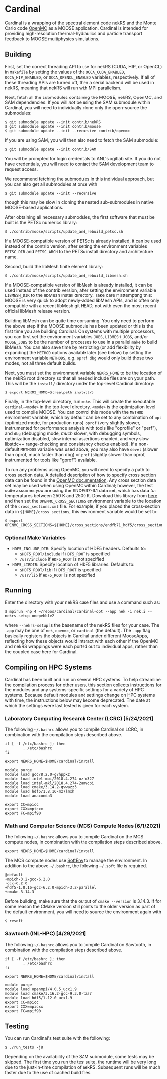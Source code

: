 # Cardinal

Cardinal is a wrapping of the spectral element code [nekRS](https://github.com/Nek5000/nekRS) and
the Monte Carlo code [OpenMC](https://github.com/openmc-dev/openmc) as a MOOSE application.
Cardinal is intended for providing high-resolution thermal-hydraulics
and particle transport feedback to MOOSE multiphysics simulations.

## Building

First, set the correct threading API to use for nekRS (CUDA, HIP, or OpenCL) in `Makefile` by setting
the values of the `OCCA_CUDA_ENABLED`, `OCCA_HIP_ENABLED`, or `OCCA_OPENCL_ENABLED` variables,
respectively. If all of these threading APIs are turned off, then a serial backend will be used
in nekRS, meaning that nekRS will run with MPI parallelism.

Next, fetch all the submodules containing the MOOSE, nekRS, OpenMC, and SAM dependencies. If you
will *not* be using the SAM submodule within Cardinal, you will need to individually clone
only the open-source the submodules:

```
$ git submodule update --init contrib/nekRS
$ git submodule update --init contrib/moose
$ git submodule update --init --recursive contrib/openmc
```

If you are using SAM, you will then also need to fetch the SAM submodule:

```
$ git submodule update --init contrib/SAM
```

You will be prompted for login credentials to ANL's xgitlab site. If you do not have credentials,
you will need to contact the SAM development team to request access.

We recommend fetching the submodules in this individual approach, but you can also
get all submodules at once with

```
$ git submodule update --init --recursive
```

though this may be slow in cloning the nested sub-submodules in native MOOSE-based applications.

After obtaining all necessary submodules, the first software that must be built is the PETSc numerics library:

```
$ ./contrib/moose/scripts/update_and_rebuild_petsc.sh
```

If a MOOSE-compatible version of PETSc is already installed, it can
be used instead of the contrib version, after setting the environment
variables `PETSC_DIR` and `PETSC_ARCH` to the PETSc install directory
and architecture name.

Second, build the libMesh finite element library:

```
$ ./contrib/moose/scripts/update_and_rebuild_libmesh.sh
```

If a MOOSE-compatible version of libMesh is already installed, it can
be used instead of the contrib version, after setting the environment
variable `LIBMESH_DIR` to the libMesh install directory.  Take care if
attempting this: MOOSE is very quick to adopt newly-added libMesh
APIs, and is often only compatible with a recent libMesh git HEAD,
not with even the most recent official libMesh release version.

Building libMesh can be quite time consuming. You only need to perform the above step
if the MOOSE submodule has been updated or this is the first time you are building Cardinal.
On systems with multiple processors, you can first set the environment
variables `JOBS`, `LIBMESH_JOBS`, and/or `MOOSE_JOBS` to be the number
of processes to use in a parallel `make` to build libMesh.  You can
also save time by restricting (or add flexibility by expanding) the
`METHOD` options available later (see below) by setting the
environment variable `METHODS`, e.g. `oprof dbg` would only build
those two modes, not all three default builds.

Next, you must set the environment variable `NEKRS_HOME` to be the location of the 
nekRS root directory so that all needed include files are on your path.
This will be the `install/` directory under the top-level Cardinal directory:

```
$ export NEKRS_HOME=$(realpath install/)
```

Finally, in the top-level directory, run `make`.  This will create the executable `cardinal-<mode>` in the
top-level directory. `<mode>` is the optimization level used to compile MOOSE. You can control
this mode with the `METHOD` environment variable, which by default can
be set to any combination of `opt` (optimized mode, for production
runs), `oprof` (very slightly slower, instrumented for performance
analysis with tools like "oprofile" or "perf"), and `dbg` (debugging
mode, *much* slower, with debugging symbols, optimization disabled,
slow internal assertions enabled, and very slow libstdc++
range-checking and consistency checks enabled).  If a non-default
`METHODS` variable was used above, you may also have `devel` (slower
than oprof, much faster than dbg) or `prof` (slightly slower than
oprof, instrumented for tools like "gprof") available.

To run any problems using OpenMC, you will need to specify a path to
cross section data. A detailed description of how to specify cross section
data can be found in the [OpenMC documentation](https://docs.openmc.org/en/stable/usersguide/cross_sections.html).
Any cross section data set may be used when using OpenMC within Cardinal; however,
the test suite assumes you are using the ENDF/B7-II.1 data set, which has data for temperatures
between 250 K and 2500 K. Download this library from [here](https://openmc.org/official-data-libraries/)
and then set the `OPENMC_CROSS_SECTIONS` environment variable to the location of the
`cross_sections.xml` file. For example, if you placed the cross-section data in
`${HOME}/cross_sections`, this environment variable would be set to:

```
$ export OPENMC_CROSS_SECTIONS=${HOME}/cross_sections/endfb71_hdf5/cross_sections.xml
```

### Optional Make Variables

* `HDF5_INCLUDE_DIR`: Specify location of HDF5 headers.  Defaults to:
  * `$HDF5_ROOT/include` if `HDF5_ROOT` is specified
  * `/usr/include` if `HDF5_ROOT` is not specified
* `HDF5_LIBDIR`: Specify location of HDF5 libraries.  Defaults to:
  * `$HDF5_ROOT/lib` if `HDF5_ROOT` is specified
  * `/usr/lib` if `HDF5_ROOT` is not specified

## Running

Enter the directory with your nekRS case files and use a command such as:

```
$ mpirun -np 4 ~/repos/cardinal/cardinal-opt --app nek -i nek.i --nekrs-setup onepebble2
```

where `--nekrs-setup` is the basename of the nekRS files for your case. The `-app` may
be one of `nek`, `openmc`, or `cardinal` (the default). The `-app` flag basically registers
the objects in Cardinal under different MooseApps, reflecting how these objects would
interact with each other if the OpenMC and nekRS wrappings were each ported out to individual
apps, rather than the coupled case here for Cardinal.

## Compiling on HPC Systems

Cardinal has been built and run on several HPC systems. To help streamline the compilation
process for other users, this section collects instructions for the modules and any
systems-specific settings for a variety of HPC systems. Because default modules and
settings change on HPC systems with time, the instructions below may become deprecated.
The date at which the settings were last tested is given for each system.

### Laboratory Computing Research Center (LCRC) [5/24/2021]

The following `~/.bashrc` allows you to compile Cardinal on LCRC, in combination
with the compilation steps described above.

```
if [ -f /etc/bashrc ]; then
        . /etc/bashrc
fi

export NEKRS_HOME=$HOME/cardinal/install

module purge
module load gcc/8.2.0-g7hppkz
module load intel-mpi/2018.4.274-ozfo327
module load intel-mkl/2018.4.274-2amycpi
module load cmake/3.14.2-gvwazz3
module load hdf5/1.8.16-mz7lmxh
module load anaconda3

export CC=mpicc
export CXX=mpicxx
export FC=mpif90
```

### Math and Computer Science (MCS) Compute Nodes [6/1/2021]

The following `~/.bashrc` allows you to compile Cardinal on the MCS compute nodes,
in combination with the compilation steps described above.

```
export NEKRS_HOME=$HOME/cardinal/install
```

The MCS compute nodes use [SoftEnv](https://www.mcs.anl.gov/hs/software/systems/softenv/softenv-intro.html)
to manage the environment. In addition to the above `~/.bashrc`, the following `~/.soft` file
is required.

```
@default
+mpich-3.2-gcc-6.2.0
+gcc-6.2.0
+hdf5-1.8.16-gcc-6.2.0-mpich-3.2-parallel
+cmake-3.14.3
```

Before building, make sure that the output of `cmake --version` is 3.14.3. If for some
reason the CMake version still points to the older version as part of the default
environment, you will need to source the environment again with

```
$ resoft
```

### Sawtooth (INL-HPC) [4/29/2021]

The following `~/.bashrc` allows you to compile Cardinal on Sawtooth, in combination
with the compilation steps described above.

```
if [ -f /etc/bashrc ]; then
        . /etc/bashrc
fi

export NEKRS_HOME=$HOME/cardinal/install

module purge
module load openmpi/4.0.5_ucx1.9
module load cmake/3.16.2-gcc-9.3.0-tza7
module load hdf5/1.12.0_ucx1.9
export CC=mpicc
export CXX=mpicxx
export FC=mpif90
```

## Testing

You can run Cardinal's test suite with the following:

```
$ ./run_tests -j8
```

Depending on the availability of the SAM submodule, some tests may be skipped. The first time
you run the test suite, the runtime will be very long due to the just-in-time compilation of
nekRS. Subsequent runs will be much faster due to the use of cached build files.
